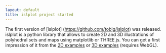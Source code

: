 ```yaml
---
layout: default
title: islplot project started
---
```


The first version of [islplot] (https://github.com/tobig/islplot) was
released. islplot is a python library that allows to create 2D and 3D
illustrations of polyhedral sets and maps using matplotlib or
THREE.js. You can get a first impression of it from the [2D examples](http://nbviewer.ipython.org/github/tobig/islplot/blob/master/notebooks/islplot-examples.ipynb) or [3D examples](http://nbviewer.ipython.org/github/tobig/islplot/blob/master/notebooks/islplot-examples-3d.ipynb) (requires WebGL).

